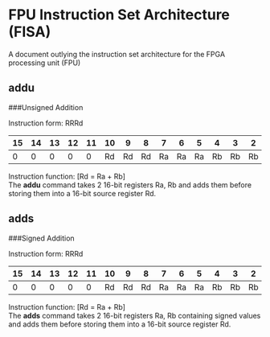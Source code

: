 # FPU Instruction Set Architecture (FISA)
A document outlying the instruction set architecture for the FPGA processing unit (FPU)

## addu

###Unsigned Addition

Instruction form: RRRd

| 15 | 14 | 13 | 12 | 11 | 10 | 9  | 8  | 7  | 6  | 5  | 4  | 3  | 2  | 1 | 0 |
|----|----|----|----|----|----|----|----|----|----|----|----|----|----|---|---|
| 0  | 0  | 0  | 0  | 0  | Rd | Rd | Rd | Ra | Ra | Ra | Rb | Rb | Rb | 0 | 0 |

Instruction function: [Rd = Ra + Rb]<br>
The **addu** command takes 2 16-bit registers Ra, Rb and adds them before storing them into a 16-bit source register Rd.

## adds

###Signed Addition

Instruction form: RRRd

| 15 | 14 | 13 | 12 | 11 | 10 | 9  | 8  | 7  | 6  | 5  | 4  | 3  | 2  | 1 | 0 |
|----|----|----|----|----|----|----|----|----|----|----|----|----|----|---|---|
| 0  | 0  | 0  | 0  | 0  | Rd | Rd | Rd | Ra | Ra | Ra | Rb | Rb | Rb | 0 | 0 |

Instruction function: [Rd = Ra + Rb]<br>
The **adds** command takes 2 16-bit registers Ra, Rb containing signed values and adds them before storing them into a 16-bit source register Rd.